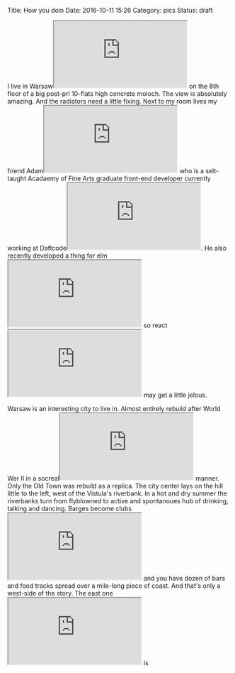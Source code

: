 Title: How you doin
Date: 2016-10-11 15:26
Category: pics
Status: draft

I live in <a class="tiptext">Warsaw<iframe class="description" src="https://en.wikipedia.org/wiki/Warsaw"></iframe></a> on the 8th floor of a big post-prl 10-flats high concrete moloch. The view is absolutely amazing. And the radiators need a little fixing. Next to my room lives my friend <a class="tiptext">Adam<iframe class="description" src="http://adamboro.com/blog"></iframe></a> who is a selt-taught Acadaemy of Fine Arts graduate front-end developer currently working at <a class="tiptext">Daftcode<iframe class="description" src="http://daftcode.com"></iframe></a>. He also recently developed a thing for <a class="tiptext">elm<iframe class="description" src="http://elm-lang.org/"></iframe></a> so <a class="tiptext">react<iframe class="description" src="https://facebook.github.io/react/"></iframe></a> may get a little jelous.

Warsaw is an interesting city to live in. Almost entirely rebuild after World War II in a <a class="tiptext">socreal<iframe class="description" src="https://en.wikipedia.org/wiki/Socialist_realism"></iframe></a> manner. Only the Old Town was rebuild as a replica. The city center lays on the hill little to the left, west of the Vistula's riverbank. In a hot and dry summer the riverbanks turn from flyblowned to active and spontanoues hub of drinking, talking and dancing. <a class="tiptext">Barges become clubs<iframe class="description" src="http://m.natemat.pl/a02dfed630aef1e9e853ead590a8dc1d,640,0,0,0.jpg"></iframe></a> and you have dozen of bars and food tracks spread over a mile-long piece of coast. And that's only a west-side of the story. The <a class="tiptext">east one<iframe class="description" src="http://p2.wawalove.pl/p2.wawalove.pl/0e0a72e0e8d1b38b1ac5f227897d6624.jpg"></iframe></a> is
